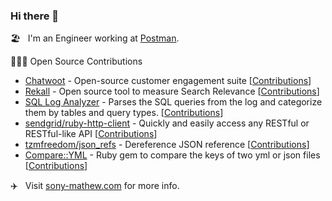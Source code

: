 ### Hi there 👋

🏖 &nbsp; I'm an Engineer working at [Postman](https://www.postman.com/).

🧑🏽‍💻 Open Source Contributions

  * [Chatwoot](https://www.chatwoot.com/) - Open-source customer engagement suite [[Contributions](https://github.com/chatwoot/chatwoot/commits/develop?author=sony-mathew)]
  * [Rekall](https://github.com/sony-mathew/rekall) - Open source tool to measure Search Relevance [[Contributions](https://github.com/sony-mathew/rekall/commits/main?author=sony-mathew)]
  * [SQL Log Analyzer](https://sony-mathew.com/sql-log-analyzer/) - Parses the SQL queries from the log and categorize them by tables and query types. [[Contributions](https://github.com/sony-mathew/sql-log-analyzer/commits/master?author=sony-mathew)]
  * [sendgrid/ruby-http-client](https://github.com/sendgrid/ruby-http-client) - Quickly and easily access any RESTful or RESTful-like API [[Contributions](https://github.com/sendgrid/ruby-http-client/commits/main?author=sony-mathew)]
  * [tzmfreedom/json_refs](https://github.com/tzmfreedom/json_refs) - Dereference JSON reference [[Contributions](https://github.com/tzmfreedom/json_refs/commits/master?author=sony-mathew)]
  * [Compare::YML](https://rubygems.org/gems/compare-yml) - Ruby gem to compare the keys of two yml or json files [[Contributions](https://github.com/sony-mathew/compare-yml/commits/master?author=sony-mathew)]

✈️ &nbsp; Visit [sony-mathew.com](https://sony-mathew.com/) for more info.
